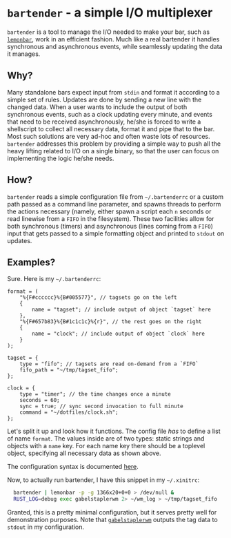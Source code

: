 # `bartender` - a simple I/O multiplexer
`bartender` is a tool to manage the I/O needed to make your bar, such as
[`lemonbar`](https://github.com/LemonBoy/bar), work in an efficient fashion.
Much like a real bartender it handles synchronous and asynchronous events,
while seamlessly updating the data it manages.

## Why?
Many standalone bars expect input from `stdin` and format it according to a
simple set of rules. Updates are done by sending a new line with the changed
data. When a user wants to include the output of both synchronous events, such
as a clock updating every minute, and events that need to be received
asynchronously, he/she is forced to write a shellscript to collect all
necessary data, format it and pipe that to the bar. Most such solutions are
very ad-hoc and often waste lots of resources. `bartender` addresses this
problem by providing a simple way to push all the heavy lifting related to I/O
on a single binary, so that the user can focus on implementing the logic he/she
needs.

## How?
`bartender` reads a simple configuration file from `~/.bartenderrc` or a custom
path passed as a command line parameter, and spawns threads to perform the
actions necessary (namely, either spawn a script each `n` seconds or read
linewise from a `FIFO` in the filesystem). These two facilities allow for both
synchronous (timers) and asynchronous (lines coming from a `FIFO`) input that
gets passed to a simple formatting object and printed to `stdout` on updates.

## Examples?
Sure. Here is my `~/.bartenderrc`:
```
format = (
    "%{F#cccccc}%{B#005577}", // tagsets go on the left
    {
        name = "tagset"; // include output of object `tagset` here
    },
    "%{F#657b83}%{B#1c1c1c}%{r}", // the rest goes on the right
    {
        name = "clock"; // include output of object `clock` here
    }
);

tagset = {
    type = "fifo"; // tagsets are read on-demand from a `FIFO`
    fifo_path = "~/tmp/tagset_fifo";
};

clock = {
    type = "timer"; // the time changes once a minute
    seconds = 60;
    sync = true; // sync second invocation to full minute
    command = "~/dotfiles/clock.sh";
};
```

Let's split it up and look how it functions. The config file *has* to define a
list of name `format`. The values inside are of two types: static strings and
objects with a `name` key. For each name key there should be a toplevel object,
specifying all necessary data as shown above.

The configuration syntax is documented
[here](http://codinghighway.com/rust-config/config/).

Now, to actually run bartender, I have this snippet in my `~/.xinitrc`:
```sh
  bartender | lemonbar -p -g 1366x20+0+0 > /dev/null &
  RUST_LOG=debug exec gabelstaplerwm 2> ~/wm_log > ~/tmp/tagset_fifo
```

Granted, this is a pretty minimal configuration, but it serves pretty well for
demonstration purposes. Note that
[`gabelstaplerwm`](https://github.com/ibabushkin/gabelstaplerwm) outputs the tag
data to `stdout` in my configuration.
